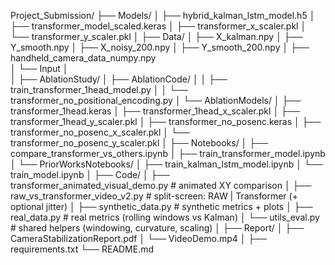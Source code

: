 Project_Submission/
├── Models/
│   ├── hybrid_kalman_lstm_model.h5
│   ├── transformer_model_scaled.keras
│   ├── transformer_x_scaler.pkl
│   └── transformer_y_scaler.pkl
│
├── Data/
│   ├── X_kalman.npy
│   ├── Y_smooth.npy
│   ├── X_noisy_200.npy
│   ├── Y_smooth_200.npy
│   ├── handheld_camera_data_numpy.npy     
│   └── Input
│                            
│
├── AblationStudy/
│   ├── AblationCode/
│   │   ├── train_transformer_1head_model.py
│   │   └── transformer_no_positional_encoding.py
│   └── AblationModels/
│       ├── transformer_1head.keras
│       ├── transformer_1head_x_scaler.pkl
│       ├── transformer_1head_y_scaler.pkl
│       ├── transformer_no_posenc.keras
│       ├── transformer_no_posenc_x_scaler.pkl
│       └── transformer_no_posenc_y_scaler.pkl
│
├── Notebooks/
│   ├── compare_transformer_vs_others.ipynb
│   ├── train_transformer_model.ipynb
│   └── PriorWorksNotebooks/
│       ├── train_kalman_lstm_model.ipynb
│       └── train_model.ipynb
│
├── Code/
│   ├── transformer_animated_visual_demo.py   # animated XY comparison
│   ├── raw_vs_transformer_video_v2.py        # split-screen: RAW | Transformer (+ optional jitter)
│   ├── synthetic_data.py                     # synthetic metrics + plots
│   ├── real_data.py                          # real metrics (rolling windows vs Kalman)
│   └── utils_eval.py                         # shared helpers (windowing, curvature, scaling)
│
├── Report/
│   ├── CameraStabilizationReport.pdf
│   └── VideoDemo.mp4
│
├── requirements.txt
└── README.md
